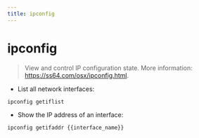 ```yaml
---
title: ipconfig
---
```

# ipconfig

> View and control IP configuration state.
> More information: <https://ss64.com/osx/ipconfig.html>.

- List all network interfaces:

`ipconfig getiflist`

- Show the IP address of an interface:

`ipconfig getifaddr {{interface_name}}`

